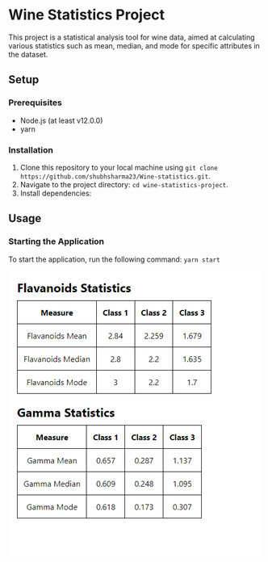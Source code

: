 # Wine Statistics Project
This project is a statistical analysis tool for wine data, aimed at calculating various statistics such as mean, median, and mode for specific attributes in the dataset.

## Setup

### Prerequisites

- Node.js (at least v12.0.0)
- yarn

### Installation

1. Clone this repository to your local machine using `git clone https://github.com/shubhsharma23/Wine-statistics.git`.
2. Navigate to the project directory: `cd wine-statistics-project`.
3. Install dependencies:

## Usage

### Starting the Application

To start the application, run the following command:
`yarn start`

![Screenshot](public/image.png)
